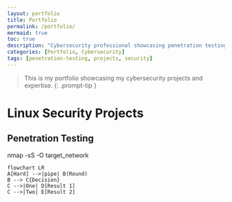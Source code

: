 ```yaml
---
layout: portfolio
title: Portfolio
permalink: /portfolio/
mermaid: true
toc: true
description: "Cybersecurity professional showcasing penetration testing projects and expertise"
categories: [Portfolio, Cybersecurity]
tags: [penetration-testing, projects, security]
---
```


> This is my portfolio showcasing my cybersecurity projects and expertise.
{: .prompt-tip }

# **Linux Security Projects**

## **Penetration Testing**

nmap -sS -O target_network

```mermaid
flowchart LR
A[Hard] -->|pipe| B(Round)
B --> C{Decision}
C -->|One| D[Result 1]
C -->|Two| E[Result 2]
```
